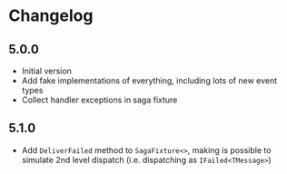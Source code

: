 # Changelog

## 5.0.0

* Initial version
* Add fake implementations of everything, including lots of new event types
* Collect handler exceptions in saga fixture

## 5.1.0

* Add `DeliverFailed` method to `SagaFixture<>`, making is possible to simulate 2nd level dispatch (i.e. dispatching as `IFailed<TMessage>`)